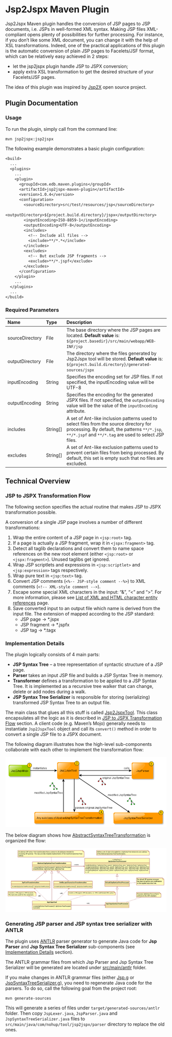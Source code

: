 # Jsp2Jspx Maven Plugin

Jsp2Jspx Maven plugin handles the conversion of JSP pages to JSP documents, i.e. JSPs in well-formed XML syntax.
Making JSP files XML-compliant opens plenty of possibilities for further processing. For instance, if you don’t like some XML document,
you can change it with the help of XSL transformations. Indeed, one of the practical applications of this plugin is
the automatic conversion of plain JSP pages to Facelets/JSF format, which can be relatively easy achieved in 2 steps:

- let the jsp2jspx plugin handle JSP to JSPX conversion;
- apply extra XSL transformation to get the desired structure of your Facelets/JSF pages.

The idea of this plugin was inspired by [Jsp2X](http://code.google.com/p/jsp2x) open source project.

## Plugin Documentation

### Usage

To run the plugin, simply call from the command line:

```
mvn jsp2jspx:jsp2jspx
```

The following example demonstrates a basic plugin configuration:

```
<build>
  ...
  <plugins>
    ...
    <plugin>
      <groupId>com.edb.maven.plugins</groupId>
      <artifactId>jsp2jspx-maven-plugin</artifactId>
      <version>1.0.4</version>
      <configuration>
        <sourceDirectory>src/test/resources/jsp</sourceDirectory>
        <outputDirectory>${project.build.directory}/jspx</outputDirectory>
        <inputEncoding>ISO-8859-1</inputEncoding>
        <outputEncoding>UTF-8</outputEncoding>
        <includes>
          <!-- Include all files -->
          <include>**/*.*</include>
        </includes>
        <excludes>
          <!-- But exclude JSP fragments -->
          <exclude>**/*.jspf</exclude>
        </excludes>
      </configuration>
    </plugin>
    ...
  </plugins>
  ...
</build>
```

### Required Parameters

| Name | Type | Description |
|:-----|:-----|:------------|
| sourceDirectory | File | The base directory where the JSP pages are located. **Default value** is: `${project.basedir}/src/main/webapp/WEB-INF/jsp` |
| outputDirectory | File | The directory where the files generated by Jsp2Jspx tool will be stored. **Default value** is: `${project.build.directory}/generated-sources/jspx` |
| inputEncoding | String | Specifies the encoding set for JSP files. If not specified, the inputEncoding value will be UTF-8 |
| outputEncoding | String | Specifies the encoding for the generated JSPX files. If not specified, the `outputEncoding` value will be the value of the `inputEncoding` attribute. |
| includes | String[] | A set of Ant-like inclusion patterns used to select files from the source directory for processing. By default, the patterns `**/*.jsp`, `**/*.jspf` and `**/*.tag` are used to select JSP files. |
| excludes | String[] | A set of Ant-like exclusion patterns used to prevent certain files from being processed. By default, this set is empty such that no files are excluded. |

## Technical Overview

### JSP to JSPX Transformation Flow

The following section specifies the actual routine that makes JSP to JSPX transformation possible.

A conversion of a single JSP page involves a number of different transformations:

1. Wrap the entire content of a JSP page in `<jsp:root>` tag.
2. If a page is actually a JSP fragment, wrap it in `<jspx:fragment>` tag.
3. Detect all taglib declarations and convert them to name space references on the new root element
(either `<jsp:root>` or `<jspx:fragment>`). Unused taglibs get ignored.
4. Wrap JSP scriptlets and expressions in `<jsp:scriptlet>` and `<jsp:expression>` tags respectively.
5. Wrap pure text in `<jsp:text>` tag.
6. Convert JSP comments (`<%-- JSP-style comment --%>`) to XML comments (`<!-- XML-style comment -->`).
7. Escape some special XML characters in the input: “&”, “<” and “>”.
For more information, please see [List of XML and HTML character entity references](http://en.wikipedia.org/wiki/List_of_XML_and_HTML_character_entity_references) page.
8. Save converted input to an output file which name is derived from the input file. The extension of mapped according to the JSP standard:
   - JSP page     -> *.jspx
   - JSP fragment -> *.jspfx
   - JSP tag      -> *.tagx

### Implementation Details

The plugin logically consists of 4 main parts:

- **JSP Syntax Tree** – a tree representation of syntactic structure of a JSP page.
- **Parser** takes an input JSP file and builds a JSP Syntax Tree in memory.
- **Transformer** defines a transformation to be applied to a JSP Syntax Tree. It is implemented as a recursive
tree walker that can change, delete or add nodes during a walk.
- **JSP Syntax Tree Serializer** is responsible for storing (serializing) transformed JSP Syntax Tree to an output file.

The main class that glues all this stuff is called [Jsp2JspxTool](../master/src/main/java/com/nohup/tool/jsp2jspx/transformation/Jsp2JspxTool.java).
This class encapsulates all the logic as it is described in [JSP to JSPX Transformation Flow](#jsp-to-jspx-transformation-flow) section.
A client code (e.g. Maven’s Mojo) generally needs to instantiate `Jsp2JspxTool` object and call its `convert()` method
in order to convert a single JSP file to a JSPX document.

The following diagram illustrates how the high-level sub-components collaborate with each other to implement the transformation flow:

![image](https://raw.githubusercontent.com/dkoval/jsp2jspx-maven-plugin/master/images/jsp-transformation-flow.png)

The below diagram shows how [AbstractSyntaxTreeTransformation](../master/src/main/java/com/nohup/tool/jsp2jspx/transformation/AbstractJspSyntaxTreeTransformation.java) is organized the flow:

![image](https://raw.githubusercontent.com/dkoval/jsp2jspx-maven-plugin/master/images/jsp-syntax-tree-transformation.png)

### Generating JSP parser and JSP syntax tree serializer with ANTLR

The plugin uses [ANTLR](http://www.antlr.org/) parser generator to generate Java code for **Jsp Parser** and **Jsp Syntax Tree Serializer**
sub-components (see [Implementation Details](#implementation-details) section).

The ANTLR grammar files from which Jsp Parser and Jsp Syntax Tree Serializer will be generated are located under [src/main/antlr](../master/src/main/antlr) folder.

If you make changes in ANTLR grammar files (either [Jsp.g](../master/src/main/antlr/Jsp.g) or [JspSyntaxTreeSerializer.g](../master/src/main/antlr/JspSyntaxTreeSerializer.g)),
you need to regenerate Java code for the parsers. To do so, call the following goal from the project root:

```
mvn generate-sources
```

This will generate a series of files under `target/generated-sources/antlr` folder.
Then copy `JspLexer.java`, `JspParser.java` and `JspSyntaxTreeSerializer.java` files to `src/main/java/com/nohup/tool/jsp2jspx/parser` directory
to replace the old ones.
